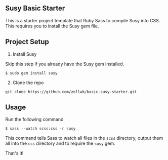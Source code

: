 ## Susy Basic Starter

This is a starter project template that Ruby Sass to compile Susy into CSS. This requires you to install the Susy gem file. 

## Project Setup  

1. Install Susy

Skip this step if you already have the Susy gem installed. 

~~~
$ sudo gem install susy
~~~

2. Clone the repo 

~~~
git clone https://github.com/zellwk/basic-susy-starter.git
~~~

## Usage 

Run the following command

~~~
$ sass --watch scss:css -r susy
~~~

This command tells Sass to watch all files in the `scss` directory, output them all into the `css` directory and to require the `susy` gem. 

That's it!
